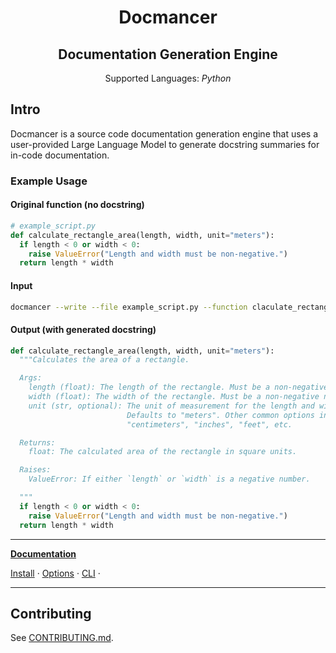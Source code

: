 <h1 align="center">Docmancer</h1><h2 align="center"> Documentation Generation Engine</h2>

<p align="center">
Supported Languages:
  <em>
    Python
  </em>
</p>

## Intro

Docmancer is a source code documentation generation engine that uses a user-provided Large Language Model to generate docstring summaries for in-code documentation.

### Example Usage

#### Original function (no docstring)

```py
# example_script.py
def calculate_rectangle_area(length, width, unit="meters"):
  if length < 0 or width < 0:
    raise ValueError("Length and width must be non-negative.")
  return length * width
```

#### Input

```bash
docmancer --write --file example_script.py --function claculate_rectangle_area --style "PEP"
```

#### Output (with generated docstring)

```py
def calculate_rectangle_area(length, width, unit="meters"):
  """Calculates the area of a rectangle.

  Args:
    length (float): The length of the rectangle. Must be a non-negative number.
    width (float): The width of the rectangle. Must be a non-negative number.
    unit (str, optional): The unit of measurement for the length and width.
                          Defaults to "meters". Other common options include
                          "centimeters", "inches", "feet", etc.

  Returns:
    float: The calculated area of the rectangle in square units.

  Raises:
    ValueError: If either `length` or `width` is a negative number.

  """
  if length < 0 or width < 0:
    raise ValueError("Length and width must be non-negative.")
  return length * width
```

---

**[Documentation](docs/)**

[Install](docs/install) ·
[Options](docs/options) ·
[CLI](docs/cli) ·

---

## Contributing

See [CONTRIBUTING.md](CONTRIBUTING.md).
